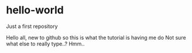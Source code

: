 # hello-world
Just a first repository

Hello all, new to github so this is what the tutorial is having me do
Not sure what else to really type..? Hmm..

